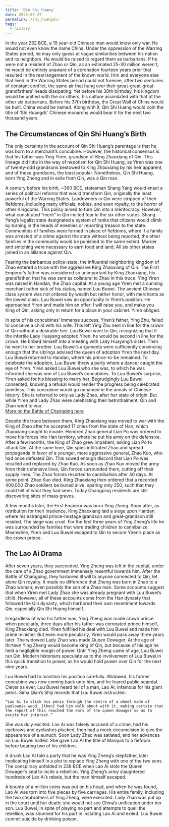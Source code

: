 ```yaml
---
title: 'Qin Shi Huang'
date: 2025-03-27
permalink: /shi_huangdi/
tags:
  - history
---
```

In the year 232 BCE, a 19 year-old Chinese man would know only war. He would not even know the name China. Under the oppression of the Warring States period, he may only guess at vague similarities between his nation and its neighbors. He would be raised to regard them as barbarians. If he were not a resident of Zhao or Qin, as an estimated 25-30 million weren’t, he would be entirely unaware of a coronation fourteen years prior that resulted in the rearrangement of the known world. Him and everyone else that lived in the Warring States period could not foresee, after two centuries of constant conflict, the same air that hung over their great-great-great-grandfathers’ heads dissipating. Yet before his 30th birthday, his kingdom would be unified with the six others, his culture assimilated with that of the other six barbarians. Before his 37th birthday, the Great Wall of China would be built. China would be named. Along with it, Qin Shi Huang would coin the title of ‘Shi Huangdi.’ Chinese monarchs would bear it for the next two thousand years. 
	
## The Circumstances of Qin Shi Huang’s Birth

The only certainty in the account of Qin Shi Huang’s parentage is that he was born to a merchant’s concubine. However, the historical consensus is that his father was Ying Yiren, grandson of King Zhaoxiang of Qin. This lineage did little in the way of nepotism for Qin Shi Huang, as Yiren was one of twenty-odd grandsons bestowed to King Zhaoxiang by his heir apparent, and of these grandsons, the least popular. Nonetheless, Qin Shi Huang, born Ying Zheng and in exile from Qin, was a Qin man. 

A century before his birth, ~360 BCE, statesman Shang Yang would enact a series of political reforms that would transform Qin, originally the least powerful of the Warring States. Landowners in Qin were stripped of their fiefdoms, including many officials, nobles, and even royalty, to the horror of other Kingdoms. This policy aimed to turn Qin into a meritocracy. However, what constituted “merit” in Qin incited fear in the six other states. Shang Yang’s legalist state designated a system of ranks that citizens would climb by turning in the heads of enemies or reporting treason to the state. Communities of families were formed in place of fiefdoms, where if a family was arrested of a crime against the state without being reported, the other families in the community would be punished to the same extent. Murder and snitching were necessary to earn food and land. All six other states joined in an alliance against Qin. 

Fearing the barbarous police-state, the influential neighboring kingdom of Zhao entered a truce with the aggressive King Zhaoxiang of Qin. The First Emperor’s father was considered so unimportant by King Zhaoxiang, his grandfather, that he was sent as collateral to Zhao in this truce. 
Ying Yiren was raised in Handan, the Zhao capital. At a young age Yiren met a cunning merchant rather sick of his status, named Luu Buwei. The ancient Chinese class system was not ordered by wealth but rather honor, with merchants as the lowest class. Luu Buwei saw an opportunity in Yiren’s position. He approached Yiren and made him an offer: I will raise you, and make you King of Qin, asking only in return for a place in your cabinet. Yiren obliged.

In spite of his concubines’ immense success, Yiren’s father, Ying Zhu, failed to conceive a child with his wife. This left Ying Zhu next in line for the crown of Qin without a desirable heir. Luu Buwei went to Qin, recognizing that if the infertile Lady Huayang adopted Yiren, he would be second in line for the crown. He bribed himself into a meeting with Lady Huayang’s sister. Then he went to her brother. Luu Buwei’s arguments were sufficiently convincing enough that the siblings advised the queen of adoption Yiren the next day. Luu Buwei returned to Handan, where his prince-to-be remained. To celebrate the adoption, Luu Buwei threw a party where a dancer caught the eye of Yiren. Yiren asked Luu Buwei who she was, to which he was informed she was one of Luu Buwei’s concubines. To Luu Buwei’s surprise, Yiren asked for his blessing to marry her. Begrudgingly Luu Buwei consented, knowing a refusal would render the progress being celebrated pointless. This concubine would go unnamed in the annals of Chinese history. She is referred to only as Lady Zhao, after her state of origin. But while Yiren and Lady Zhao were celebrating their betrothalment, Qin and Zhao went to war.\
[More on the Battle of Changping here](https://damauried.github.io/changping/)

Despite the truce between them, King Zhaoxiang was moved to war with the King of Zhao after he accepted 17 cities from the state of Han, which Zhaoxiang sought to invade. Honored Zhao general Lian Po was ordered to move his forces into Han territory, where he put his army on the defensive. After a few months, the King of Zhao grew impatient, asking Lian Po to attack Qin. At the same time, Qin spies infiltrated Zhao and spread propaganda in favor of a younger, more aggressive general, Zhao Kuo, who had once defeated Qin. This sowed enough discord that Lian Po was recalled and replaced by Zhao Kuo. As soon as Zhao Kuo moved the army from their defensive lines, Qin forces surrounded them, cutting off their supply lines. The Zhao forces resorted to cannibalism after 40 days. At some point, Zhao Kuo died. King Zhaoxiang then ordered that a recorded 400,000 Zhao soldiers be buried alive, sparing only 250, such that they could tell of what they had seen. Today Changping residents are still discovering sites of mass graves.

A few months later, the First Emperor was born Ying Zheng. Soon after, as retribution for their insolence, King Zhaoxiang laid a siege upon Handan, where his estranged prince-hostage grandson and great-grandson still resided. The siege was cruel. For the first three years of Ying Zheng’s life he was surrounded by families that were trading children to cannibalize. Meanwhile, Yiren and Luu Buwei escaped to Qin to secure Yiren’s place as the crown prince. 

## The Lao Ai Drama

After seven years, they succeeded. Ying Zheng was left in the capital, under the care of a Zhao government immensely resentful towards him. After the Battle of Changping, they harbored ill will to anyone connected to Qin, let alone Qin royalty. It made no difference that Zheng was born in Zhao to a Zhao woman; even possibly the son of a Zhao man. Some accounts suggest that when Yiren met Lady Zhao she was already pregnant with Luu Buwei’s child. However, all of these accounts come from the Han dynasty that followed the Qin dynasty, which harbored their own resentment towards Qin, especially Qin Shi Huang himself. 
	
Irregardless of who his father was, Ying Zheng was made crown prince when peculiarly, three days after his father was coronated prince himself, King Zhaoxiang died. Yiren fulfilled his deal with Luu Buwei and made him prime minister. But even more peculiarly, Yiren would pass away three years later. The widowed Lady Zhao was made Queen Dowager. At the age of thirteen Ying Zheng would become king of Qin, but because of his age he held a negligible margin of power. Until Ying Zheng came of age, Luu Buwei ran Qin. Modern historians speculate as to the involvement of Luu Buwei in this quick transition to power, as he would hold power over Qin for the next nine years.

Luu Buwei had to maintain his position carefully. Widowed, his former concubine was now coming back unto him, and he feared public scandal. Clever as ever, Luu Buwei heard tell of a man, Lao Ai, infamous for his giant penis. Sima Qian’s Shiji records that Luu Buwei instructed:
	
	“Lao Ai to stick his penis through the centre of a wheel made of paulownia wood, [then] had him walk about with it, making certain that the report of this reached the ears of the queen dowager so as to excite her interest.” 
She was duly excited. Lao Ai was falsely accused of a crime, had his eyebrows and eyelashes plucked, then had a mock circumcision to give the appearance of a eunuch. Soon Lady Zhao was satiated, and her advances on Luu Buwei halted. She gave Lao Ai the title of Marquis to a fiefdom before bearing two of his children. 

A drunk Lao Ai told a party that he was Ying Zheng’s stepfather, later implicating himself in a plot to replace Ying Zheng with one of the two sons. The conspiracy unfolded in 238 BCE when Lao Ai stole the Queen Dowager’s seal to incite a rebellion. Ying Zheng’s army slaughtered hundreds of Lao Ai’s rebels, but the man himself escaped. 

A bounty of a million coins was put on his head, and when he was found, Lao Ai was torn into five pieces by five carriages. His entire family, including the two stepbrothers of Ying Zheng, were executed. Lady Zhao was put up in the court until her death; she would not see China’s unification under her son. Luu Buwei, in spite of playing no part and attempts to quell the rebellion, was shunned for his part in instating Lao Ai and exiled. Luu Buwei commit suicide by drinking poison.

